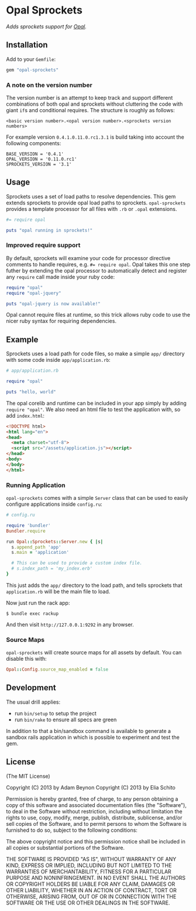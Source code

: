 # Opal Sprockets

_Adds sprockets support for [Opal](http://opalrb.com)._

## Installation

Add to your `Gemfile`:

```ruby
gem "opal-sprockets"
```

### A note on the version number

The version number is an attempt to keep track and support different combinations of both opal and sprockets without cluttering the code with giant `if`s and conditional requires. The structure is roughly as follows:

`<basic version number>.<opal version number>.<sprockets version numbers>`

For example version `0.4.1.0.11.0.rc1.3.1` is build taking into account the following components:

    BASE_VERSION = '0.4.1'
    OPAL_VERSION = '0.11.0.rc1'
    SPROCKETS_VERSION = '3.1'


## Usage

Sprockets uses a set of load paths to resolve dependencies. This gem extends
sprockets to provide opal load paths to sprockets. `opal-sprockets` provides
a template processor for all files with `.rb` or `.opal` extensions.

```ruby
#= require opal

puts "opal running in sprockets!"
```

### Improved require support

By default, sprockets will examine your code for processor directive comments
to handle requires, e.g. `#= require opal`. Opal takes this one step futher
by extending the opal processor to automatically detect and register any
`require` call made inside your ruby code:

```ruby
require "opal"
require "opal-jquery"

puts "opal-jquery is now available!"
```

Opal cannot require files at runtime, so this trick allows ruby code to use
the nicer ruby syntax for requiring dependencies.

## Example

Sprockets uses a load path for code files, so make a simple `app/` directory
with some code inside `app/application.rb`:

```ruby
# app/application.rb

require "opal"

puts "hello, world"
```

The opal corelib and runtime can be included in your app simply by adding
`require "opal"`. We also need an html file to test the application with,
so add `index.html`:

```html
<!DOCTYPE html>
<html lang="en">
<head>
  <meta charset="utf-8">
  <script src="/assets/application.js"></script>
</head>
<body>
</body>
</html>
```

### Running Application

`opal-sprockets` comes with a simple `Server` class that can be used to easily
configure applications inside `config.ru`:

```ruby
# config.ru

require 'bundler'
Bundler.require

run Opal::Sprockets::Server.new { |s|
  s.append_path 'app'
  s.main = 'application'

  # This can be used to provide a custom index file.
  # s.index_path = 'my_index.erb'
}
```

This just adds the `app/` directory to the load path, and tells sprockets that
`application.rb` will be the main file to load.

Now just run the rack app:

```
$ bundle exec rackup
```

And then visit `http://127.0.0.1:9292` in any browser.

### Source Maps

`opal-sprockets` will create source maps for all assets by default. You can disable this with:

```ruby
Opal::Config.source_map_enabled = false
```

## Development

The usual drill applies:
- run `bin/setup` to setup the project
- run `bin/rake` to ensure all specs are green

In addition to that a bin/sandbox command is available to generate
a sandbox rails application in which is possible to experiment and
test the gem.

## License

(The MIT License)

Copyright (C) 2013 by Adam Beynon
Copyright (C) 2013 by Elia Schito

Permission is hereby granted, free of charge, to any person obtaining a copy
of this software and associated documentation files (the "Software"), to deal
in the Software without restriction, including without limitation the rights
to use, copy, modify, merge, publish, distribute, sublicense, and/or sell
copies of the Software, and to permit persons to whom the Software is
furnished to do so, subject to the following conditions:

The above copyright notice and this permission notice shall be included in
all copies or substantial portions of the Software.

THE SOFTWARE IS PROVIDED "AS IS", WITHOUT WARRANTY OF ANY KIND, EXPRESS OR
IMPLIED, INCLUDING BUT NOT LIMITED TO THE WARRANTIES OF MERCHANTABILITY,
FITNESS FOR A PARTICULAR PURPOSE AND NONINFRINGEMENT. IN NO EVENT SHALL THE
AUTHORS OR COPYRIGHT HOLDERS BE LIABLE FOR ANY CLAIM, DAMAGES OR OTHER
LIABILITY, WHETHER IN AN ACTION OF CONTRACT, TORT OR OTHERWISE, ARISING FROM,
OUT OF OR IN CONNECTION WITH THE SOFTWARE OR THE USE OR OTHER DEALINGS IN
THE SOFTWARE.
